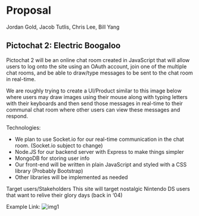 # Proposal
Jordan Gold, Jacob Tutlis, Chris Lee, Bill Yang

## Pictochat 2: Electric Boogaloo

Pictochat 2 will be an online chat room created in JavaScript that will allow users to log onto the site using an OAuth account, join one of the multiple chat rooms, and be able to draw/type messages to be sent to the chat room in real-time. 

We are roughly trying to create a UI/Product similar to this image below where users may draw images using their mouse along with typing letters with their keyboards and then send those messages in real-time to their communal chat room where other users can view these messages and respond.

Technologies:
- We plan to use Socket.io for our real-time communication in the chat room. (Socket.io subject to change)
- Node.JS for our backend server with Express to make things simpler
- MongoDB for storing user info
- Our front-end will be written in plain JavaScript and styled with a CSS library (Probably Bootstrap)
- Other libraries will be implemented as needed

Target users/Stakeholders
This site will target nostalgic Nintendo DS users that want to relive their glory days (back in ‘04)

Example Link: 
![img1](https://gamespot1.cbsistatic.com/uploads/scale_medium/mig/3/2/0/8/2223208-pictochat_1.jpg)
